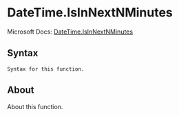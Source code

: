 ---
---

# DateTime.IsInNextNMinutes

Microsoft Docs: [DateTime.IsInNextNMinutes](https://docs.microsoft.com/en-us/powerquery-m/datetime-isinnextnminutes)

## Syntax

```
Syntax for this function.
```

## About

About this function.

